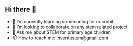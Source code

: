 ## Hi there 👋

- 🌱 I’m currently learning somecoding for microbit
- 👯 I’m looking to collaborate on any stem related project
- 💬 Ask me about STEM for primary age children
- 📫 How to reach me: inventitstem@gmail.com
